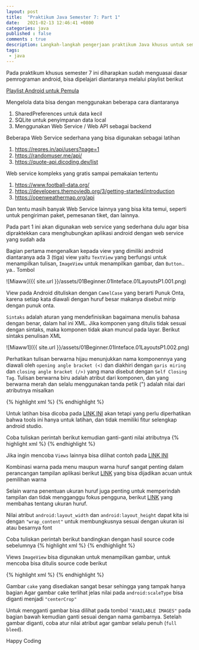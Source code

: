 ```yaml
---
layout: post
title:  "Praktikum Java Semester 7: Part 1"
date:   2021-02-13 12:46:41 +0800
categories: java
published : false
comments : true
description: Langkah-langkah pengerjaan praktikum Java khusus untuk semester 7 Fakultas Teknologi Informasi, Universitas Islam Kalimantan Muhammad Arsyad Al Banjari Banjarmasin
tags: 
 - java
---
```


Pada praktikum khusus semester 7 ini diharapkan sudah menguasai dasar pemrograman android, bisa dipelajari diantaranya melalui playlist berikut

<a href="https://www.youtube.com/watch?v=jlteXciXQJM&list=PLlBn2dsdFy7B3tXOrhBn7kfuWgSXDKXpk&index=1" target="_blank">Playlist Android untuk Pemula</a>

Mengelola data bisa dengan menggunakan beberapa cara diantaranya
1. SharedPreferences untuk data kecil
2. SQLite untuk penyimpanan data local
3. Menggunakan Web Service / Web API sebagai backend

Beberapa Web Service sederhana yang bisa digunakan sebagai latihan
1. <a href="https://reqres.in/api/users?page=1" target="_blank">https://reqres.in/api/users?page=1</a>
2. <a href="https://randomuser.me/api/" target="_blank">https://randomuser.me/api/</a>
3. <a href="https://quote-api.dicoding.dev/list" target="_blank">https://quote-api.dicoding.dev/list</a>

Web service kompleks yang gratis sampai pemakaian tertentu
1. <a href="https://www.football-data.org/" target="_blank">https://www.football-data.org/</a>
2. <a href="https://developers.themoviedb.org/3/getting-started/introduction" target="_blank">https://developers.themoviedb.org/3/getting-started/introduction</a>
3. <a href="https://openweathermap.org/api" target="_blank">https://openweathermap.org/api</a>

Dan tentu masih banyak Web Service lainnya yang bisa kita temui, seperti untuk pengiriman paket, pemesanan tiket, dan lainnya.

Pada part 1 ini akan digunakan web service yang sederhana dulu agar bisa dipraktekkan cara menghubungkan aplikasi android dengan web service yang sudah ada





Bagian pertama mengenalkan kepada view yang dimiliki android diantaranya ada 3 (tiga) view yaitu `TextView` yang berfungsi untuk menampilkan tulisan, `ImageView` untuk menampilkan gambar, dan `Button`.. ya.. Tombol

![Miaww]({{ site.url }}/assets/01Beginner.01Inteface.01LayoutsP1.001.png)

View pada Android dituliskan dengan `CamelCase` yang berarti Punuk Onta, karena setiap kata diawali dengan huruf besar makanya disebut mirip dengan punuk onta.       

`Sintaks` adalah aturan yang mendefinisikan bagaimana menulis bahasa dengan benar, dalam hal ini XML. Jika komponen yang ditulis tidak sesuai dengan sintaks, maka komponen tidak akan muncul pada layar. Berikut sintaks penulisan XML

![Miaww1]({{ site.url }}/assets/01Beginner.01Inteface.01LayoutsP1.002.png)

Perhatikan tulisan berwarna hijau menunjukkan nama komponennya yang diawali oleh `opening angle bracket (<)` dan diakhiri dengan `garis miring` dan `closing angle bracket (/>)` yang mana disebut dengan `Self Closing Tag`. Tulisan berwarna biru adalah atribut dari komponen, dan yang berwarna merah dan selalu menggunakan tanda petik (") adalah nilai dari atributnya misalkan 

{% highlight xml %}
<TextView
    android:text="Ini Nilai Atribut"
/>
{% endhighlight %}

Untuk latihan bisa dicoba pada [LINK INI](http://labs.udacity.com/android-visualizer/#/android/text-view) akan tetapi yang perlu diperhatikan bahwa tools ini hanya untuk latihan, dan tidak memiliki fitur selengkap android studio. 

Coba tuliskan perintah berikut kemudian ganti-ganti nilai atributnya
{% highlight xml %}
<TextView
    android:text="Happy Birthday!"
    android:background="#9C27B0"
    android:textColor="#FFFFFF"
    android:textSize="24sp"
    android:layout_width="150dp"
    android:layout_height="75dp" />
{% endhighlight %}

Jika ingin mencoba `Views` lainnya bisa dilihat contoh pada [LINK INI](https://drive.google.com/file/d/0B5XIkMkayHgRMVljUVIyZzNmQUU/view) 

Kombinasi warna pada menu maupun warna huruf sangat penting dalam perancangan tampilan aplikasi berikut [LINK](https://material.io/guidelines/style/color.html#) yang bisa dijadikan acuan untuk pemilihan warna 

Selain warna penentuan ukuran huruf juga penting untuk memperindah tampilan dan tidak mengganggu fokus pengguna, berikut 
[LINK](https://material.io/guidelines/style/typography.html#) yang membahas tentang ukuran huruf.


Nilai atribut `android:layout_width` dan `android:layout_height` dapat kita isi dengan `"wrap_content"` untuk membungkusnya sesuai dengan ukuran isi atau besarnya font

Coba tuliskan perintah berikut bandingkan dengan hasil source code sebelumnya
{% highlight xml %}
<TextView
    android:text="Happy Birthday!"
    android:background="#9C27B0"
    android:textColor="#FFFFFF"
    android:textSize="24sp"
    android:layout_width="wrap_content"
    android:layout_height="wrap_content" />
{% endhighlight %}

Views `ImageView` bisa digunakan untuk menampilkan gambar, untuk mencoba bisa ditulis source code berikut

{% highlight xml %}
<ImageView
    android:src="@drawable/cake"
    android:layout_width="wrap_content"
    android:layout_height="wrap_content"
    android:scaleType="center"/>
{% endhighlight %}

Gambar `cake` yang disediakan sangat besar sehingga yang tampak hanya bagian Agar gambar cake terlihat jelas nilai pada `android:scaleType` bisa diganti menjadi `"centerCrop"`

Untuk mengganti gambar bisa dilihat pada tombol `"AVAILABLE IMAGES"` pada bagian bawah kemudian ganti sesuai dengan nama gambarnya. Setelah gambar diganti, coba atur nilai atribut agar gambar selalu penuh (`full bleed`).

Happy Coding
